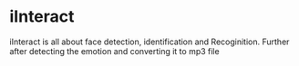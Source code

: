 # iInteract
iInteract is all about face detection, identification and Recoginition. Further after detecting the emotion and converting it to mp3 file
